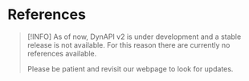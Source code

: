# References

> [!INFO]
> As of now, DynAPI v2 is under development and a stable release is not available.
> For this reason there are currently no references available.
>
> Please be patient and revisit our webpage to look for updates.
